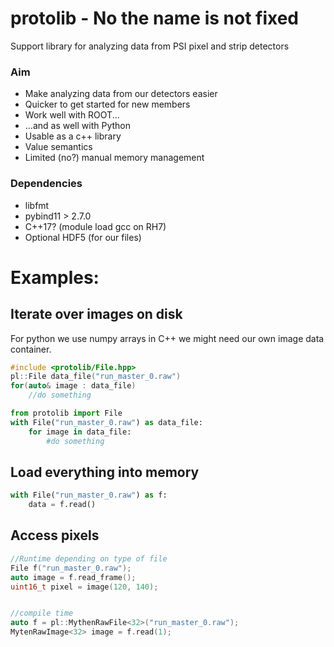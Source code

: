 # protolib - No the name is not fixed

Support library for analyzing data from PSI pixel and strip detectors

### Aim

* Make analyzing data from our detectors easier
* Quicker to get started for new members
* Work well with ROOT...
* ...and as well with Python
* Usable as a c++ library
* Value semantics
* Limited (no?) manual memory management

### Dependencies

* libfmt
* pybind11 > 2.7.0
* C++17? (module load gcc on RH7)
* Optional HDF5 (for our files)


# Examples:

## Iterate over images on disk

For python we use numpy arrays in C++ we might need our own image data container.

```cpp
#include <protolib/File.hpp>
pl::File data_file("run_master_0.raw")
for(auto& image : data_file)
    //do something

```


```python
from protolib import File
with File("run_master_0.raw") as data_file:
    for image in data_file:
        #do something

```

## Load everything into memory

<!-- ```cpp
auto data = pl::open_file("run_master_0.raw").read()
for (auto& image : data)
    //do something
``` -->

```python
with File("run_master_0.raw") as f:
    data = f.read()
```

## Access pixels

```cpp
//Runtime depending on type of file
File f("run_master_0.raw");
auto image = f.read_frame();
uint16_t pixel = image(120, 140);


//compile time
auto f = pl::MythenRawFile<32>("run_master_0.raw");
MytenRawImage<32> image = f.read(1);
```
